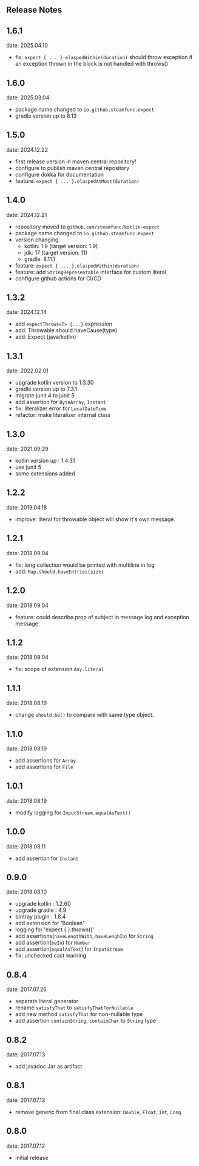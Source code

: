 ## Release Notes

## 1.6.1

date: 2025.04.10

- fix: `expect { ... }.elaspedWithin(duration)` should throw exception if an exception thrown in the block is not
  handled with throws()

## 1.6.0

date: 2025.03.04

- package name changed to `io.github.steamfunc.expect`
- gradle version up to 8.13

## 1.5.0

date: 2024.12.22

- first release version in maven central repository!
- configure to publish maven central repository
- configure dokka for documentation
- feature: `expect { ... }.elaspedAtMost(duration)`

## 1.4.0

date: 2024.12.21

- repository moved to `github.com/steamfunc/kotlin-expect`
- package name changed to `io.github.steamfunc.expect`
- version changing.
    - kotlin: 1.9 (target version: 1.9)
    - jdk: 17 (target version: 11)
    - gradle: 8.11.1
- feature: `expect { ... }.elaspedWithin(duration)`
- feature: add `StringRepresentable` interface for custom literal
- configure github actions for CI/CD

## 1.3.2

date: 2024.12.14

- add `expectThrows<T> {...}` expression
- add: Throwable.should.haveCause(type)
- add: Expect<Duration> (java/kotlin)

## 1.3.1

date: 2022.02.01

- upgrade kotlin version to 1.3.30
- gradle version up to 7.3.1
- migrate junit 4 to junit 5
- add assertion for `ByteArray`, `Instant`
- fix: literalizer error for `LocalDateTime`
- refactor: make literalizer internal class

## 1.3.0

date: 2021.09.29

- kotlin version up : 1.4.31
- use junit 5
- some extensions added

## 1.2.2

date: 2019.04.18

- improve: literal for throwable object will show it's own message.

## 1.2.1

date: 2018.09.04

- fix: long collection would be printed with multiline in log
- add: `Map.should.haveEntries(size)`

## 1.2.0

date: 2018.09.04

- feature: could describe prop of subject in message log and exception message

## 1.1.2

date: 2018.09.04

- fix: scope of extension `Any.literal`

## 1.1.1

date: 2018.08.19

- change `should.be()` to compare with same type object.

## 1.1.0

date: 2018.08.19

- add assertions for `Array`
- add assertions for `File`

## 1.0.1

date: 2018.08.19

- modify logging for `InputStream.equalAsText()`

## 1.0.0

date: 2018.08.11

- add assertion for `Instant`

## 0.9.0

date: 2018.08.10

- upgrade kotlin : 1.2.60
- upgrade gradle : 4.9
- bintray plugin : 1.8.4
- add extension for 'Boolean'
- logging for 'expect { }.throws()'
- add assertions(`haveLengthWith`, `haveLenghIn`) for `String`
- add assertion(`beIn`) for `Number`
- add assertion(`equalAsText`)  for `InputStream`
- fix: unchecked cast warning

## 0.8.4

date: 2017.07.26

- separate literal generator
- rename `satisfyThat` to `satisfyThatForNullable`
- add new method `satisfyThat` for non-nullable type
- add assertion `containString`, `containChar` to `String` type

## 0.8.2

date: 2017.07.13

- add javadoc Jar as artifact

## 0.8.1

date: 2017.07.13

- remove generic from final class extension: `Double`, `Float`, `Int`, `Long`

## 0.8.0

date: 2017.07.12

- initial release
